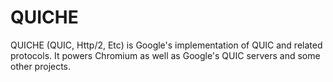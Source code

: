 # QUICHE

QUICHE (QUIC, Http/2, Etc) is Google's implementation of QUIC and related
protocols.  It powers Chromium as well as Google's QUIC servers and some other
projects.
